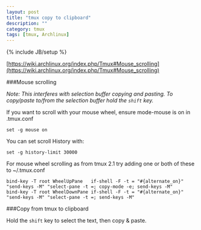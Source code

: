 ```yaml
---
layout: post
title: "tmux copy to clipboard"
description: ""
category: tmux
tags: [tmux, Archlinux]
---
```

{% include JB/setup %}

[https://wiki.archlinux.org/index.php/Tmux#Mouse_scrolling](https://wiki.archlinux.org/index.php/Tmux#Mouse_scrolling)


###Mouse scrolling

*Note: This interferes with selection buffer copying and pasting. To copy/paste to/from the selection buffer hold the `shift` key.*

If you want to scroll with your mouse wheel, ensure mode-mouse is on in .tmux.conf

	set -g mouse on

You can set scroll History with:

	set -g history-limit 30000

For mouse wheel scrolling as from tmux 2.1 try adding one or both of these to ~/.tmux.conf
	
	bind-key -T root WheelUpPane   if-shell -F -t = "#{alternate_on}" "send-keys -M" "select-pane -t =; copy-mode -e; send-keys -M"   
	bind-key -T root WheelDownPane if-shell -F -t = "#{alternate_on}" "send-keys -M" "select-pane -t =; send-keys -M"


###Copy from tmux to clipboard

Hold the `shift` key to select the text, then copy & paste.